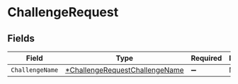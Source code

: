 # ChallengeRequest


## Fields

| Field                                                                                  | Type                                                                                   | Required                                                                               | Description                                                                            |
| -------------------------------------------------------------------------------------- | -------------------------------------------------------------------------------------- | -------------------------------------------------------------------------------------- | -------------------------------------------------------------------------------------- |
| `ChallengeName`                                                                        | [*ChallengeRequestChallengeName](../../models/shared/challengerequestchallengename.md) | :heavy_minus_sign:                                                                     | N/A                                                                                    |